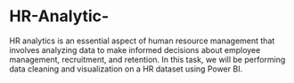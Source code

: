 # HR-Analytic-
HR analytics is an essential aspect of human resource management that involves analyzing data to make informed decisions about employee management, recruitment, and retention. In this task, we will be performing data cleaning and visualization on a HR dataset using Power BI. 
